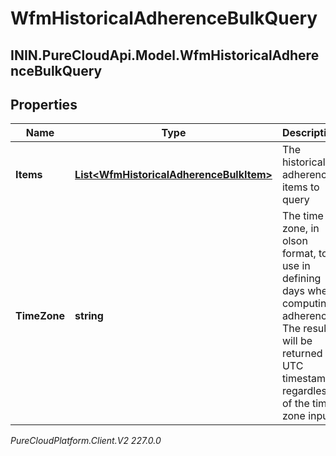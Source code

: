 # WfmHistoricalAdherenceBulkQuery

## ININ.PureCloudApi.Model.WfmHistoricalAdherenceBulkQuery

## Properties

|Name | Type | Description | Notes|
|------------ | ------------- | ------------- | -------------|
| **Items** | [**List&lt;WfmHistoricalAdherenceBulkItem&gt;**](WfmHistoricalAdherenceBulkItem) | The historical adherence items to query | |
| **TimeZone** | **string** | The time zone, in olson format, to use in defining days when computing adherence. The results will be returned as UTC timestamps regardless of the time zone input. | |



_PureCloudPlatform.Client.V2 227.0.0_

